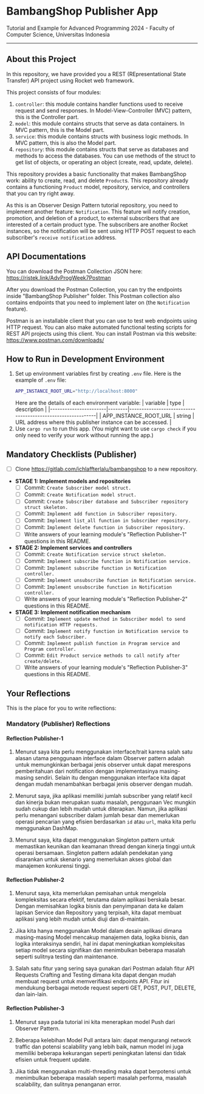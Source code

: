 # BambangShop Publisher App
Tutorial and Example for Advanced Programming 2024 - Faculty of Computer Science, Universitas Indonesia

---

## About this Project
In this repository, we have provided you a REST (REpresentational State Transfer) API project using Rocket web framework.

This project consists of four modules:
1.  `controller`: this module contains handler functions used to receive request and send responses.
    In Model-View-Controller (MVC) pattern, this is the Controller part.
2.  `model`: this module contains structs that serve as data containers.
    In MVC pattern, this is the Model part.
3.  `service`: this module contains structs with business logic methods.
    In MVC pattern, this is also the Model part.
4.  `repository`: this module contains structs that serve as databases and methods to access the databases.
    You can use methods of the struct to get list of objects, or operating an object (create, read, update, delete).

This repository provides a basic functionality that makes BambangShop work: ability to create, read, and delete `Product`s.
This repository already contains a functioning `Product` model, repository, service, and controllers that you can try right away.

As this is an Observer Design Pattern tutorial repository, you need to implement another feature: `Notification`.
This feature will notify creation, promotion, and deletion of a product, to external subscribers that are interested of a certain product type.
The subscribers are another Rocket instances, so the notification will be sent using HTTP POST request to each subscriber's `receive notification` address.

## API Documentations

You can download the Postman Collection JSON here: https://ristek.link/AdvProgWeek7Postman

After you download the Postman Collection, you can try the endpoints inside "BambangShop Publisher" folder.
This Postman collection also contains endpoints that you need to implement later on (the `Notification` feature).

Postman is an installable client that you can use to test web endpoints using HTTP request.
You can also make automated functional testing scripts for REST API projects using this client.
You can install Postman via this website: https://www.postman.com/downloads/

## How to Run in Development Environment
1.  Set up environment variables first by creating `.env` file.
    Here is the example of `.env` file:
    ```bash
    APP_INSTANCE_ROOT_URL="http://localhost:8000"
    ```
    Here are the details of each environment variable:
    | variable              | type   | description                                                |
    |-----------------------|--------|------------------------------------------------------------|
    | APP_INSTANCE_ROOT_URL | string | URL address where this publisher instance can be accessed. |
2.  Use `cargo run` to run this app.
    (You might want to use `cargo check` if you only need to verify your work without running the app.)

## Mandatory Checklists (Publisher)
-   [ ] Clone https://gitlab.com/ichlaffterlalu/bambangshop to a new repository.
-   **STAGE 1: Implement models and repositories**
    -   [ ] Commit: `Create Subscriber model struct.`
    -   [ ] Commit: `Create Notification model struct.`
    -   [ ] Commit: `Create Subscriber database and Subscriber repository struct skeleton.`
    -   [ ] Commit: `Implement add function in Subscriber repository.`
    -   [ ] Commit: `Implement list_all function in Subscriber repository.`
    -   [ ] Commit: `Implement delete function in Subscriber repository.`
    -   [ ] Write answers of your learning module's "Reflection Publisher-1" questions in this README.
-   **STAGE 2: Implement services and controllers**
    -   [ ] Commit: `Create Notification service struct skeleton.`
    -   [ ] Commit: `Implement subscribe function in Notification service.`
    -   [ ] Commit: `Implement subscribe function in Notification controller.`
    -   [ ] Commit: `Implement unsubscribe function in Notification service.`
    -   [ ] Commit: `Implement unsubscribe function in Notification controller.`
    -   [ ] Write answers of your learning module's "Reflection Publisher-2" questions in this README.
-   **STAGE 3: Implement notification mechanism**
    -   [ ] Commit: `Implement update method in Subscriber model to send notification HTTP requests.`
    -   [ ] Commit: `Implement notify function in Notification service to notify each Subscriber.`
    -   [ ] Commit: `Implement publish function in Program service and Program controller.`
    -   [ ] Commit: `Edit Product service methods to call notify after create/delete.`
    -   [ ] Write answers of your learning module's "Reflection Publisher-3" questions in this README.

## Your Reflections
This is the place for you to write reflections:

### Mandatory (Publisher) Reflections

#### Reflection Publisher-1
1. Menurut saya kita perlu menggunakan interface/trait karena salah satu alasan utama penggunaan interface dalam Observer pattern adalah untuk memungkinkan berbagai jenis observer untuk dapat merespons pemberitahuan dari notification dengan implementasinya masing-masing sendiri. Selain itu dengan menggunakan interface kita dapat dengan mudah menambahkan berbagai jenis observer dengan mudah.

2. Menurut saya, jika aplikasi memiliki jumlah subscriber yang relatif kecil dan kinerja bukan merupakan suatu masalah, penggunaan Vec mungkin sudah cukup dan lebih mudah untuk diterapkan. Namun, jika aplikasi perlu menangani subscriber dalam jumlah besar dan memerlukan operasi pencarian yang efisien berdasarkan `id` atau `url`, maka kita perlu menggunakan DashMap.

3. Menurut saya, kita dapat menggunakan Singleton pattern untuk memastikan keunikan dan keamanan thread dengan kinerja tinggi untuk operasi bersamaan. Singleton pattern adalah pendekatan yang disarankan untuk skenario yang memerlukan akses global dan manajemen konkurensi tinggi.

#### Reflection Publisher-2
1. Menurut saya, kita memerlukan pemisahan untuk mengelola kompleksitas secara efektif, terutama dalam aplikasi berskala besar. Dengan memisahkan logika bisnis dan penyimpanan data ke dalam lapisan Service dan Repository yang terpisah, kita dapat membuat aplikasi yang lebih mudah untuk diuji dan di-maintain.

2. Jika kita hanya menggunakan Model dalam desain aplikasi dimana masing-masing Model mencakup manajemen data, logika bisnis, dan logika interaksinya sendiri, hal ini dapat meningkatkan kompleksitas setiap model secara signifikan dan menimbulkan beberapa masalah seperti sulitnya testing dan maintenance.

3. Salah satu fitur yang sering saya gunakan dari Postman adalah fitur API Requests Crafting and Testing dimana kita dapat dengan mudah membuat request untuk memverifikasi endpoints API. Fitur ini mendukung berbagai metode request seperti GET, POST, PUT, DELETE, dan lain-lain.

#### Reflection Publisher-3
1. Menurut saya pada tutorial ini kita menerapkan model Push dari Observer Pattern.

2. Beberapa kelebihan Model Pull antara lain: dapat mengurangi network traffic dan potensi scalability yang lebih baik, namun model ini juga memiliki beberapa kekurangan seperti peningkatan latensi dan tidak efisien untuk frequent update.

3. Jika tidak menggunakan multi-threading maka dapat berpotensi untuk menimbulkan beberapa masalah seperti masalah performa, masalah scalability, dan sulitnya penanganan error.
